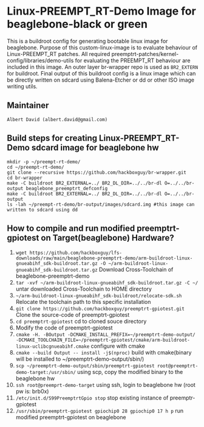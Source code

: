 # Linux-PREEMPT_RT-Demo Image for beaglebone-black or green

This is a buildroot config for generating bootable linux image for beaglebone. Purpose of this custom-linux-image is to evaluate behaviour of Linux-PREEMPT_RT patches. All required preemptrt-patches/kernel-config/libraries/demo-utils for evaluating the PREEMPT_RT behaviour are included in this image. An outer layer br-wrapper repo is used as ```BR2_EXTERN``` for buildroot. Final output of this buildroot config is a linux image which can be directly written on sdcard using Balena-Etcher or dd or other ISO image writing utils.

## Maintainer
	Albert David (albert.david@gmail.com)

## Build steps for creating Linux-PREEMPT_RT-Demo sdcard image for beaglebone hw
    mkdir -p ~/preempt-rt-demo/
    cd ~/preempt-rt-demo/
    git clone --recursive https://github.com/hackboxguy/br-wrapper.git
    cd br-wrapper
    make -C buildroot BR2_EXTERNAL=../ BR2_DL_DIR=../../br-dl O=../../br-output beaglebone_preemptrt_defconfig
    make -C buildroot BR2_EXTERNAL=../ BR2_DL_DIR=../../br-dl O=../../br-output
    ls -lah ~/preempt-rt-demo/br-output/images/sdcard.img #this image can written to sdcard using dd

## How to compile and run modified preemptrt-gpiotest on Target(beaglebone) Hardware?
1. ```wget https://github.com/hackboxguy/lfs-downloads/raw/main/beaglebone-preemptrt-demo/arm-buildroot-linux-gnueabihf_sdk-buildroot.tar.gz -O ~/arm-buildroot-linux-gnueabihf_sdk-buildroot.tar.gz``` Download Cross-Toolchain of beaglebone-preemptrt-demo
2. ```tar -xvf ~/arm-buildroot-linux-gnueabihf_sdk-buildroot.tar.gz -C ~/``` untar downloaded Cross-Toolchain to HOME directory
3. ```~/arm-buildroot-linux-gnueabihf_sdk-buildroot/relocate-sdk.sh``` Relocate the toolchain path to this specific installation
4. ```git clone https://github.com/hackboxguy/preemptrt-gpiotest.git``` Clone the source-code of preemptrt-gpiotest
5. ```cd preemptrt-gpiotest``` cd to cloned souce directory
6. Modify the code of preemptrt-gpiotest
7. ```cmake -H. -BOutput -DCMAKE_INSTALL_PREFIX=~/preemptrt-demo-output/ -DCMAKE_TOOLCHAIN_FILE=~/preemptrt-gpiotest/cmake/arm-buildroot-linux-uclibcgnueabihf.cmake``` configure with cmake
8. ```cmake --build Output -- install -j$(nproc)``` build with cmake(binary will be installed to ~/preemptrt-demo-output/sbin/)
9. ```scp ~/preemptrt-demo-output/sbin/preemptrt-gpiotest root@preemptrt-demo-target:/usr/sbin/``` using scp, copy the modified binary to the beaglebone hw
10. ```ssh root@preemprt-demo-target``` using ssh, login to beaglebone hw (root pw is: brb0x)
11. ```/etc/init.d/S99PreemptrtGpio stop``` stop existing instance of preemptr-gpiotest
12. ```/usr/sbin/preemptrt-gpiotest gpiochip0 28 gpiochip0 17 h p``` run modified preemptrt-gpiotest on beaglebone
